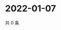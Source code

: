 # 2022-01-07

共 0 条

<!-- BEGIN WEIBO -->
<!-- 最后更新时间 Fri Jan 07 2022 12:12:07 GMT+0800 (China Standard Time) -->

<!-- END WEIBO -->
